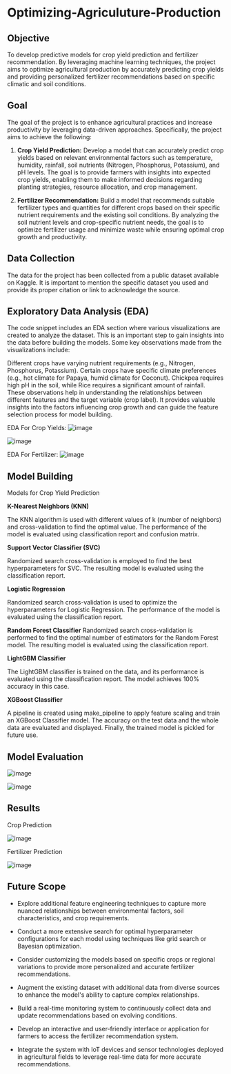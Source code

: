 
# Optimizing-Agriculuture-Production




## Objective
To develop predictive models for crop yield prediction and fertilizer recommendation. By leveraging machine learning techniques, the project aims to optimize agricultural production by accurately predicting crop yields and providing personalized fertilizer recommendations based on specific climatic and soil conditions.

## Goal
The goal of the project is to enhance agricultural practices and increase productivity by leveraging data-driven approaches. Specifically, the project aims to achieve the following:

1. **Crop Yield Prediction:** Develop a model that can accurately predict crop yields based on relevant environmental factors such as temperature, humidity, rainfall, soil nutrients (Nitrogen, Phosphorus, Potassium), and pH levels. The goal is to provide farmers with insights into expected crop yields, enabling them to make informed decisions regarding planting strategies, resource allocation, and crop management.

2. **Fertilizer Recommendation:** Build a model that recommends suitable fertilizer types and quantities for different crops based on their specific nutrient requirements and the existing soil conditions. By analyzing the soil nutrient levels and crop-specific nutrient needs, the goal is to optimize fertilizer usage and minimize waste while ensuring optimal crop growth and productivity.

## Data Collection
The data for the project has been collected from a public dataset available on Kaggle. It is important to mention the specific dataset you used and provide its proper citation or link to acknowledge the source.
## Exploratory Data Analysis (EDA)
 The code snippet includes an EDA section where various visualizations are created to analyze the dataset. This is an important step to gain insights into the data before building the models. Some key observations made from the visualizations include:

Different crops have varying nutrient requirements (e.g., Nitrogen, Phosphorus, Potassium).
Certain crops have specific climate preferences (e.g., hot climate for Papaya, humid climate for Coconut).
Chickpea requires high pH in the soil, while Rice requires a significant amount of rainfall.
These observations help in understanding the relationships between different features and the target variable (crop label). It provides valuable insights into the factors influencing crop growth and can guide the feature selection process for model building.

EDA For Crop Yields:
![image](https://github.com/AnkitMandusia/Optimizing-Agriculuture-Production/assets/53564761/bf517a45-cdb9-44eb-bcfe-4e8b59ac0a64)


![image](https://github.com/AnkitMandusia/Optimizing-Agriculuture-Production/assets/53564761/d416b313-5ff5-4646-909a-dfff99cbaf95)


EDA For Fertilizer:
![image](https://github.com/AnkitMandusia/Optimizing-Agriculuture-Production/assets/53564761/621d3047-79d7-45c1-a5c4-b076e2e9dbea)


## Model Building

Models for Crop Yield Prediction


**K-Nearest Neighbors (KNN)**

The KNN algorithm is used with different values of k (number of neighbors) and cross-validation to find the optimal value. The performance of the model is evaluated using classification report and confusion matrix.

**Support Vector Classifier (SVC)**

 Randomized search cross-validation is employed to find the best hyperparameters for SVC. The resulting model is evaluated using the classification report.

**Logistic Regression**

 Randomized search cross-validation is used to optimize the hyperparameters for Logistic Regression. The performance of the model is evaluated using the classification report.

**Random Forest Classifier** Randomized search cross-validation is performed to find the optimal number of estimators for the Random Forest model. The resulting model is evaluated using the classification report.

**LightGBM Classifier**

 The LightGBM classifier is trained on the data, and its performance is evaluated using the classification report. The model achieves 100% accuracy in this case.

**XGBoost Classifier**

 A pipeline is created using make_pipeline to apply feature scaling and train an XGBoost Classifier model. The accuracy on the test data and the whole data are evaluated and displayed. Finally, the trained model is pickled for future use.

## Model Evaluation

![image](https://github.com/AnkitMandusia/Optimizing-Agriculuture-Production/assets/53564761/5ecf7abf-667b-4bca-9102-7ed85a036bfb)

![image](https://github.com/AnkitMandusia/Optimizing-Agriculuture-Production/assets/53564761/d78a44e6-9334-41e3-a70a-373b3bf28145)


## Results
Crop Prediction

![image](https://github.com/AnkitMandusia/Optimizing-Agriculuture-Production/assets/53564761/7724ab5c-f947-4e26-b4bf-ff8ae989b3cc)


Fertilizer Prediction

![image](https://github.com/AnkitMandusia/Optimizing-Agriculuture-Production/assets/53564761/7b7b14d2-a6d2-4ae1-b1b5-393bdf6b69ba)




## Future Scope


- Explore additional feature engineering techniques to capture more nuanced relationships between environmental factors, soil characteristics, and crop requirements.

- Conduct a more extensive search for optimal hyperparameter configurations for each model using techniques like grid search or Bayesian optimization.
- Consider customizing the models based on specific crops or regional variations to provide more personalized and accurate fertilizer recommendations.
- Augment the existing dataset with additional data from diverse sources to enhance the model's ability to capture complex relationships.
- Build a real-time monitoring system to continuously collect data and update recommendations based on evolving conditions.
- Develop an interactive and user-friendly interface or application for farmers to access the fertilizer recommendation system.
- Integrate the system with IoT devices and sensor technologies deployed in agricultural fields to leverage real-time data for more accurate recommendations.
